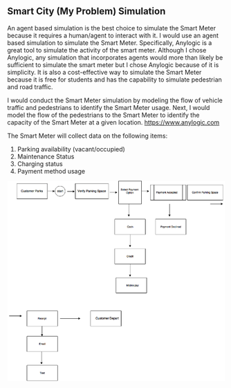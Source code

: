 ## Smart City (My Problem) Simulation


An agent based simulation is the best choice to simulate the Smart Meter because it requires a human/agent to interact with it. I would use an agent based simulation to simulate the Smart Meter. Specifically, Anylogic is a great tool to simulate the activity of the smart meter. Although I chose Anylogic, any simulation that incorporates agents would more than likely be sufficient to simulate the smart meter but I chose Anylogic because of it is simplicity. It is also a cost-effective way to simulate the Smart Meter because it is free for students and has the capability to simulate pedestrian and road traffic. 

I would conduct the Smart Meter simulation by modeling the flow of vehicle traffic and pedestrians to identify the Smart Meter usage. Next, I would model the flow of the pedestrians to the Smart Meter to identify the capacity of the Smart Meter at a given location.
https://www.anylogic.com


The Smart Meter will collect data on the following items:
1.	Parking availability (vacant/occupied)
2.	Maintenance Status
3.	Charging status
4.	Payment method usage


![**Model**](images/Model.png)






